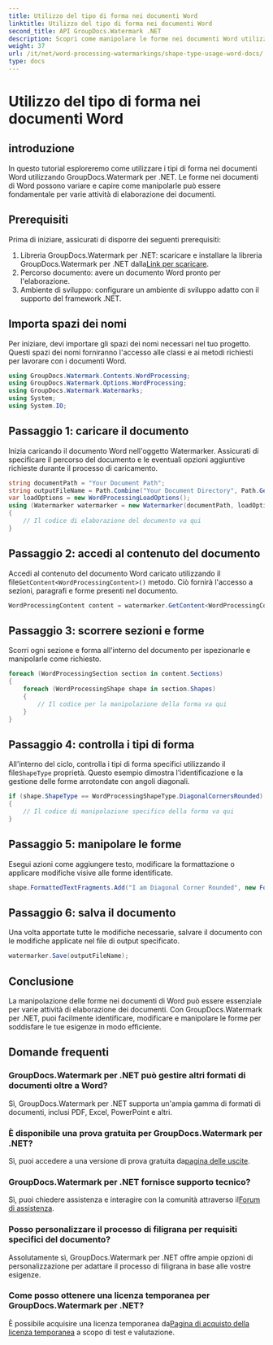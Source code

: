 ```yaml
---
title: Utilizzo del tipo di forma nei documenti Word
linktitle: Utilizzo del tipo di forma nei documenti Word
second_title: API GroupDocs.Watermark .NET
description: Scopri come manipolare le forme nei documenti Word utilizzando GroupDocs.Watermark per .NET. Questo tutorial fornisce indicazioni per un'elaborazione efficiente dei documenti.
weight: 37
url: /it/net/word-processing-watermarkings/shape-type-usage-word-docs/
type: docs
---
```

# Utilizzo del tipo di forma nei documenti Word

## introduzione
In questo tutorial esploreremo come utilizzare i tipi di forma nei documenti Word utilizzando GroupDocs.Watermark per .NET. Le forme nei documenti di Word possono variare e capire come manipolarle può essere fondamentale per varie attività di elaborazione dei documenti.
## Prerequisiti
Prima di iniziare, assicurati di disporre dei seguenti prerequisiti:
1.  Libreria GroupDocs.Watermark per .NET: scaricare e installare la libreria GroupDocs.Watermark per .NET dalla[Link per scaricare](https://releases.groupdocs.com/Watermark/net/).
2. Percorso documento: avere un documento Word pronto per l'elaborazione.
3. Ambiente di sviluppo: configurare un ambiente di sviluppo adatto con il supporto del framework .NET.

## Importa spazi dei nomi
Per iniziare, devi importare gli spazi dei nomi necessari nel tuo progetto. Questi spazi dei nomi forniranno l'accesso alle classi e ai metodi richiesti per lavorare con i documenti Word.
```csharp
using GroupDocs.Watermark.Contents.WordProcessing;
using GroupDocs.Watermark.Options.WordProcessing;
using GroupDocs.Watermark.Watermarks;
using System;
using System.IO;
```
## Passaggio 1: caricare il documento
Inizia caricando il documento Word nell'oggetto Watermarker. Assicurati di specificare il percorso del documento e le eventuali opzioni aggiuntive richieste durante il processo di caricamento.
```csharp
string documentPath = "Your Document Path";
string outputFileName = Path.Combine("Your Document Directory", Path.GetFileName(documentPath));
var loadOptions = new WordProcessingLoadOptions();
using (Watermarker watermarker = new Watermarker(documentPath, loadOptions))
{
    // Il codice di elaborazione del documento va qui
}
```
## Passaggio 2: accedi al contenuto del documento
 Accedi al contenuto del documento Word caricato utilizzando il file`GetContent<WordProcessingContent>()` metodo. Ciò fornirà l'accesso a sezioni, paragrafi e forme presenti nel documento.
```csharp
WordProcessingContent content = watermarker.GetContent<WordProcessingContent>();
```
## Passaggio 3: scorrere sezioni e forme
Scorri ogni sezione e forma all'interno del documento per ispezionarle e manipolarle come richiesto.
```csharp
foreach (WordProcessingSection section in content.Sections)
{
    foreach (WordProcessingShape shape in section.Shapes)
    {
        // Il codice per la manipolazione della forma va qui
    }
}
```
## Passaggio 4: controlla i tipi di forma
All'interno del ciclo, controlla i tipi di forma specifici utilizzando il file`ShapeType` proprietà. Questo esempio dimostra l'identificazione e la gestione delle forme arrotondate con angoli diagonali.
```csharp
if (shape.ShapeType == WordProcessingShapeType.DiagonalCornersRounded)
{
    // Il codice di manipolazione specifico della forma va qui
}
```
## Passaggio 5: manipolare le forme
Esegui azioni come aggiungere testo, modificare la formattazione o applicare modifiche visive alle forme identificate.
```csharp
shape.FormattedTextFragments.Add("I am Diagonal Corner Rounded", new Font("Calibri", 8, FontStyle.Bold), Color.Red, Color.Aqua);
```
## Passaggio 6: salva il documento
Una volta apportate tutte le modifiche necessarie, salvare il documento con le modifiche applicate nel file di output specificato.
```csharp
watermarker.Save(outputFileName);
```

## Conclusione
La manipolazione delle forme nei documenti di Word può essere essenziale per varie attività di elaborazione dei documenti. Con GroupDocs.Watermark per .NET, puoi facilmente identificare, modificare e manipolare le forme per soddisfare le tue esigenze in modo efficiente.
## Domande frequenti
### GroupDocs.Watermark per .NET può gestire altri formati di documenti oltre a Word?
Sì, GroupDocs.Watermark per .NET supporta un'ampia gamma di formati di documenti, inclusi PDF, Excel, PowerPoint e altri.
### È disponibile una prova gratuita per GroupDocs.Watermark per .NET?
 Sì, puoi accedere a una versione di prova gratuita da[pagina delle uscite](https://releases.groupdocs.com/).
### GroupDocs.Watermark per .NET fornisce supporto tecnico?
 Sì, puoi chiedere assistenza e interagire con la comunità attraverso il[Forum di assistenza](https://forum.groupdocs.com/c/watermark/19).
### Posso personalizzare il processo di filigrana per requisiti specifici del documento?
Assolutamente sì, GroupDocs.Watermark per .NET offre ampie opzioni di personalizzazione per adattare il processo di filigrana in base alle vostre esigenze.
### Come posso ottenere una licenza temporanea per GroupDocs.Watermark per .NET?
 È possibile acquisire una licenza temporanea da[Pagina di acquisto della licenza temporanea](https://purchase.groupdocs.com/temporary-license/) a scopo di test e valutazione.